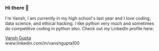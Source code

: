 ### Hi there 👋

I'm Vansh,
I am currently in my high school's last year and I love coding, data science, and ethical hacking. I like python very much and sometimes do competitive coding in python also.
Check out my LinkedIn profile here:
<div class="badge-base LI-profile-badge" data-locale="en_US" data-size="medium" data-theme="dark" data-type="HORIZONTAL" data-vanity="vansh-gupta-4952a9211" data-version="v1"><a class="badge-base__link LI-simple-link" href="https://in.linkedin.com/in/vansh-gupta-4952a9211?trk=profile-badge">Vansh Gupta</a></div>
              www.linkedin.com/in/vanshgupta100
